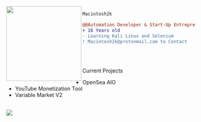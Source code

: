 <img align="left" height="200" src="https://media.giphy.com/media/ao9DUiTKH60XS/giphy.gif"/>

```diff
Macintosh2k

@@Automation Developer & Start-Up Entrepreneur@@
+ 16 Years old
- Learning Kali Linux and Selenium
! Macintosh2k@protonmail.com to Contact
```
<br>

<br>

Current Projects
<br>
- OpenSea AIO
- YouTube Monetization Tool
- Variable Market V2
<br>
<img src="https://img.shields.io/badge/macintosh-%237347ad?style=for-the-badge&logo=bitcoin">
